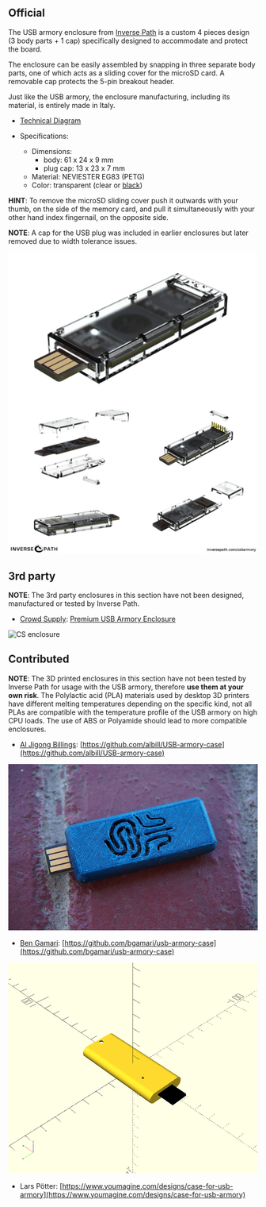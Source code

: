 ## Official

The USB armory enclosure from [Inverse Path](https://inversepath.com) is a custom 4 pieces design (3 body parts + 1 cap) specifically designed to accommodate and protect the board.

The enclosure can be easily assembled by snapping in three separate body parts, one of which acts as a sliding cover for the microSD card. A removable cap protects the 5-pin breakout header.

Just like the USB armory, the enclosure manufacturing, including its material, is entirely made in Italy.

* [Technical Diagram](https://github.com/f-secure-foundry/usbarmory/blob/master/hardware/mark-one/enclosure_diagram-20150611.pdf)

* Specifications:
  * Dimensions:
    * body: 61 x 24 x 9 mm
    * plug cap: 13 x 23 x 7 mm
  * Material: NEVIESTER EG83 (PETG)
  * Color: transparent (clear or [black](https://twitter.com/AndreaBarisani/status/800652673171279872))

**HINT**: To remove the microSD sliding cover push it outwards with your thumb, on the side of the memory card, and pull it simultaneously with your other hand index fingernail, on the opposite side.

**NOTE**: A cap for the USB plug was included in earlier enclosures but later removed due to width tolerance issues.

![Enclosure Rendering](images/armory-mark-one-enclosure.jpg)
![Exploded Enclosure Renderings](images/armory-mark-one-enclosure-exploded.jpg)

## 3rd party

**NOTE**: The 3rd party enclosures in this section have not been designed, manufactured or tested by Inverse Path.

* [Crowd Supply](https://www.crowdsupply.com/): [Premium USB Armory Enclosure](https://www.crowdsupply.com/crowd-supply/armory-mk1-enclosure)

![CS enclosure](https://www.crowdsupply.com/img/90b0/aaaenclosure-6_jpg_project-body.jpg)

## Contributed

**NOTE**: The 3D printed enclosures in this section have not been tested by Inverse Path for usage with the USB armory, therefore **use them at your own risk**. The Polylactic acid (PLA) materials used by desktop 3D printers have different melting temperatures depending on the specific kind, not all PLAs are compatible with the temperature profile of the USB armory on high CPU loads. The use of ABS or Polyamide should lead to more compatible enclosures.

* [Al Jigong Billings](http://makehacklearn.org/): [https://github.com/albill/USB-armory-case](https://github.com/albill/USB-armory-case)

![AJB enclosure](https://raw.githubusercontent.com/albill/USB-armory-case/master/usbarmory.jpg)

* [Ben Gamari](http://bgamari.github.io): [https://github.com/bgamari/usb-armory-case](https://github.com/bgamari/usb-armory-case)

![BG enclosure](https://github.com/bgamari/usb-armory-case/blob/master/render.png)

* Lars Pötter: [https://www.youmagine.com/designs/case-for-usb-armory](https://www.youmagine.com/designs/case-for-usb-armory)

